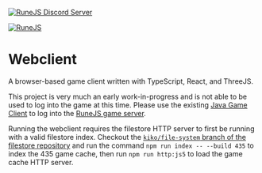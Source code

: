 [![RuneJS Discord Server](https://img.shields.io/discord/678751302297059336?label=RuneJS%20Discord&logo=discord)](https://discord.gg/5P74nSh)

[![RuneJS](https://i.imgur.com/QSXNzwC.png)](https://github.com/runejs/)

# Webclient

A browser-based game client written with TypeScript, React, and ThreeJS.

This project is very much an early work-in-progress and is not able to be used to log into the game at this time. Please use the existing [Java Game Client](https://github.com/runejs/refactored-client-435) to log into the [RuneJS game server](https://github.com/runejs/server).

Running the webclient requires the filestore HTTP server to first be running with a valid filestore index. 
Checkout the [`kiko/file-system` branch of the filestore repository](https://github.com/runejs/filestore/tree/kiko/file-system) and run the command `npm run index -- --build 435` to index the 435 game cache, then run `npm run http:js5` to load the game cache HTTP server.
